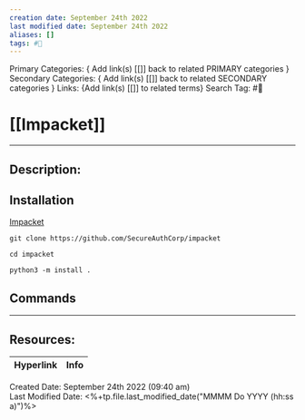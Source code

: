 ```yaml
---
creation date: September 24th 2022
last modified date: September 24th 2022
aliases: []
tags: #🧰
---
```


Primary Categories: { Add link(s) [[]] back to related PRIMARY categories }
Secondary Categories:  { Add link(s) [[]] back to related SECONDARY categories }
Links: {Add link(s) [[]] to related terms}
Search Tag: #🧰  

# [[Impacket]]  
___

## Description:


## Installation
[Impacket](https://github.com/SecureAuthCorp/impacket)

```
git clone https://github.com/SecureAuthCorp/impacket

cd impacket

python3 -m install .
```



## Commands



___

## Resources:

| Hyperlink | Info |
| --------- | ---- |


Created Date: September 24th 2022 (09:40 am)  
Last Modified Date: <%+tp.file.last_modified_date("MMMM Do YYYY (hh:ss a)")%>
